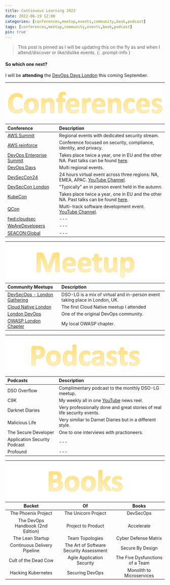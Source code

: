 ```yaml
---
title: Continuous Learning 2022
date: 2022-06-19 12:00
categories: [conferences,meetup,events,community,book,podcast]
tags: [conferences,meetup,community,events,book,podcast]
pin: true
---
```

> This post is pinned as I will be updating this on the fly as and when I attend/discover or like/dislike events.
{: .prompt-info }

#### So which one next?
I will be **attending** the [DevOps Days London](https://devopsdays.org/events/2022-london/welcome/) this coming September.

---
![Title](/assets/conferences1.svg)


| Conference                      | Description          |
|:-----------------------------|:-----------------|
| [AWS Summit](https://aws.amazon.com/events/summits/?awsf.events-location=*all&awsf.events-series=*all)          | Regional events with dedicated security stream.     |
| [AWS reinforce](https://reinforce.awsevents.com/)               | Conference focused on security, compliance, identity, and privacy.    |
| [DevOps Enterprise Summit](https://events.itrevolution.com/) | Takes place twice a year, one in EU and the other NA.  Past talks can be found [here](https://videos.itrevolution.com/). |
| [DevOps Days](https://devopsdays.org/) | Multi regional events. |
| [DevSecCon24](https://www.devseccon.com/events/devseccon24) | 24 hours virtual event across three regions: NA, EMEA, APAC. [YouTube Channel](https://www.youtube.com/c/DevSecCon). |
| [DevSecCon London](https://www.devseccon.com/events/london) | "Typically" an in person event held in the autumn. |
| [KubeCon](https://events.linuxfoundation.org/?_sf_s=kubecon) | Takes place twice a year, one in EU and the other NA.  Past talks can be found [here](https://www.youtube.com/c/cloudnativefdn). |
| [QCon](https://qconferences.com/) | Multi-track software development event.  [YouTube Channel](https://www.youtube.com/nctv/featured). |
| [fwd:cloudsec](https://fwdcloudsec.org/) | --- |
| [WeAreDevelopers](https://www.wearedevelopers.com/world-congress/) | --- |
| [SEACON:Global](https://www.seacom.online/) | --- |

---

![Title](/assets/meetup.svg)


| Community Meetups                  | Description      |
|:-----------------------------|:-----------------|
| [DevSecOps - London Gathering](https://dsolg.com/) | DSO-LG is a mix of virtual and in-person event taking place in London, UK. |
| [Cloud Native London](https://www.meetup.com/cloud-native-london/) | The first Cloud Native meetup I attended |
| [London DevOps](https://www.meetup.com/london-devops/) | One of the original DevOps community. |
| [OWASP London Chapter](https://www.meetup.com/owasp-london/) | My local OWASP chapter. |


---

![Title](/assets/podcasts.svg)


| Podcasts                   | Description      |
|:-----------------------------|:-----------------|
| DSO Overflow | Complimentary podcast to the monthly DSO-LG meetup. |
| C9K | My weekly all in one [YouTube](https://www.youtube.com/channel/UCuj1ByVjn4uagdu4vE82LgA) news reel.|
| Darknet Diaries | Very professionally done and great stories of real life security events. |
| Malicious Life | Very similiar to Darnet Diaries but in a different style. |
| The Secure Developer | One to one interviews with practioneers. |
| Application Security Podcast | --- |
| Profound | --- |

---

![Title](/assets/books.svg)


|     Bucket     |    Of      |     Books     |
|:---------:|:---------:|:---------:|
| The Phoenix Project | The Unicorn Project | DevSecOps |
| The DevOps Handbook (2nd Edition) | Project to Product | Accelerate |
| The Lean Startup | Team Topologies | Cyber Defense Matrix |
| Continuous Delivery Pipeline  | The Art of Software Security Assessment | Secure By Design |
|  Cult of the Dead Cow     |   Agile Application Security  |   The Five Dysfunctions of a Team    |
|  Hacking Kubernetes     | Securing DevOps  | Monolith to Microservices |







